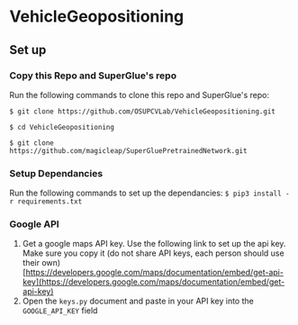 # VehicleGeopositioning

## Set up
### Copy this Repo and SuperGlue's repo
Run the following commands to clone this repo and SuperGlue's repo:

`$ git clone https://github.com/OSUPCVLab/VehicleGeopositioning.git`

`$ cd VehicleGeopositioning`

`$ git clone https://github.com/magicleap/SuperGluePretrainedNetwork.git`

### Setup Dependancies
Run the following commands to set up the dependancies:
`$ pip3 install -r requirements.txt`

### Google API
1. Get a google maps API key. Use the following link to set up the api key. Make sure you copy it (do not share API keys, each person should use their own)
[https://developers.google.com/maps/documentation/embed/get-api-key](https://developers.google.com/maps/documentation/embed/get-api-key)
2. Open the `keys.py` document and paste in your API key into the `GOOGLE_API_KEY` field 
